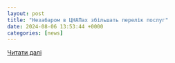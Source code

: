 ```yaml
---
layout: post
title: "Незабаром в ЦНАПах збільшать перелік послуг"
date: 2024-08-06 13:53:44 +0000
categories: [news]
---
```


[Читати далі](https://lb.ua/society/2024/08/06/628048_nezabarom_tsnapah_zbilshat_perelik.html)
